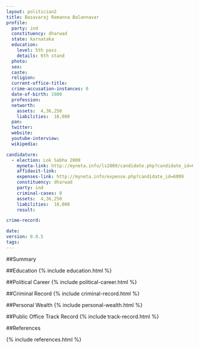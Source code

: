 ```yaml
---
layout: politician2
title: Basavaraj Ramanna Balannavar
profile: 
  party: ind
  constituency: dharwad
  state: karnataka
  education: 
    level: 5th pass
    details: 6th stand
  photo: 
  sex: 
  caste: 
  religion: 
  current-office-title: 
  crime-accusation-instances: 0
  date-of-birth: 1980
  profession: 
  networth: 
    assets:  4,36,250
    liabilities:  18,000
  pan: 
  twitter: 
  website: 
  youtube-interview: 
  wikipedia: 

candidature: 
  - election: Lok Sabha 2009
    myneta-link: http://myneta.info/ls2009/candidate.php?candidate_id=6009
    affidavit-link: 
    expenses-link: http://myneta.info/expense.php?candidate_id=6009
    constituency: dharwad 
    party: ind
    criminal-cases: 0
    assets:  4,36,250
    liabilities:  18,000
    result:  

crime-record: 

date: 
version: 0.0.5
tags: 
---
```

##Summary


##Education
{% include education.html %}


##Political Career
{% include political-career.html %}


##Criminal Record
{% include criminal-record.html %}


##Personal Wealth
{% include personal-wealth.html %}


##Public Office Track Record
{% include track-record.html %}


##References


{% include references.html %}
